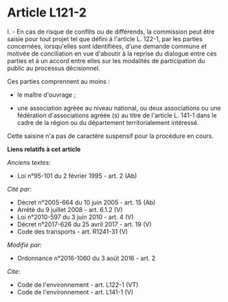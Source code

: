 # Article L121-2

I. - En cas de risque de conflits ou de différends, la commission peut être saisie pour tout projet tel que défini à
l'article L. 122-1, par les parties concernées, lorsqu'elles sont identifiées, d'une demande commune et motivée de
conciliation en vue d'aboutir à la reprise du dialogue entre ces parties et à un accord entre elles sur les modalités de
participation du public au processus décisionnel. 

Ces parties comprennent au moins :

- le maître d'ouvrage ;

- une association agréée au niveau national, ou deux associations ou une fédération d'associations agréée (s) au titre de
l'article L. 141-1 dans le cadre de la région ou du département territorialement intéressé. 

Cette saisine n'a pas de caractère suspensif pour la procédure en cours.

**Liens relatifs à cet article**

_Anciens textes_:

  - Loi n°95-101 du 2 février 1995 - art. 2 (Ab)

_Cité par_:

  - Décret n°2005-664 du 10 juin 2005 - art. 15 (Ab)
  - Arrêté du 9 juillet 2008 - art. 6.1.2 (V)
  - Loi n°2010-597 du 3 juin 2010 - art. 4 (V)
  - Décret n°2017-626 du 25 avril 2017 - art. 19 (V)
  - Code des transports - art. R1241-31 (V)

_Modifié par_:

  - Ordonnance n°2016-1060 du 3 août 2016 - art. 2

_Cite_:

  - Code de l'environnement - art. L122-1 (VT)
  - Code de l'environnement - art. L141-1 (V)
